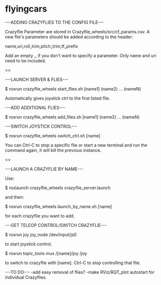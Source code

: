 # flyingcars

---ADDING CRAZYFLIES TO THE CONFIG FILE---

Crazyflie Parameter are stored in Crazyflie_wheels/src/cf_params.csv. A new flie's parameters should be added according to the header:

name,uri,roll_trim,pitch_trim,tf_prefix

Add an empty ,, if you don't want to specify a parameter. Only name and uri need to be included.


<<AUTOMATIC>>

---LAUNCH SERVER & FLIES---

$ rosrun crazyflie_wheels start_flies.sh [name1] (name2) ... (nameN)

Automatically gives joystick ctrl to the first listed flie. 

---ADD ADDITIONAL FLIES---

$ rosrun crazyflie_wheels add_flies.sh [name1] (name2) ... (nameN)

---SWITCH JOYSTICK CONTROL---

$ rosrun crazyflie_wheels switch_ctrl.sh [name]

You can Ctrl-C to stop a specific flie or start a new terminal and run the command again, it will kill the previous instance. 

<<MANUAL>>

---LAUNCH A CRAZYFLIE BY NAME---

Use:

$ roslaunch crazyflie_wheels crazyflie_server.launch

and then: 

$ rosrun crazyflie_wheels launch_by_name.sh [name]

for each crazyflie you want to add. 

---GET TELEOP CONTROL/SWITCH CRAZYFLIE---

$ rosrun joy joy_node /dev/input/js0

to start joystick control.

$ rosrun topic_tools mux /[name]/joy /joy

to switch to crazyflie with [name]. Ctrl-C to stop controlling that flie.

---TO DO---
-add easy removal of flies?
-make RViz/RQT_plot autostart for individual Crazyflies. 
